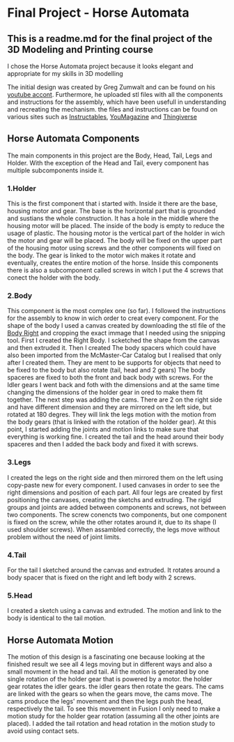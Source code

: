 # Final Project - Horse Automata

## This is a readme.md for the final project of the 3D Modeling and Printing course
I chose the Horse Automata project because it looks elegant and appropriate for my skills in 3D modelling

The initial design was created by Greg Zumwalt and can be found 
on his [youtube accont](https://www.youtube.com/watch?v=dtO8aX2QzzY).
Furthermore, he uploaded stl files with all the components and instructions for the assembly, which have been usefull in understanding and recreating the mechanism. the files and instructions can be found on various sites such as [Instructables](https://www.youtube.com/redirect?event=video_description&redir_token=QUFFLUhqblBlS0NLc04tVERLbnpKdlB5X2xOSXBVZDROZ3xBQ3Jtc0trcXRiVG5DR1c4ai1WeDJ4M2g1QVpHY1dfUzZzdnJ6dFpTTHl3elRUellzeXNLV0RwSVlKcm5KdFRKR3lVNkE0a01OR19oTlNHX2VWZUthQ2NkZ1BXYjBGcVRZYjc2d2Qtd0tXektYeHQ0bHhsa1BXNA&q=https%3A%2F%2Fwww.instructables.com%2Fid%2FHorse-Prototype%2F), [YouMagazine](https://www.youtube.com/redirect?event=video_description&redir_token=QUFFLUhqbDZYWENka0hKSHJlbzdmbllOd3RaWlJ3MGx3QXxBQ3Jtc0tuY1o3cWtXbmk4aWU1Q1I0S0p4YzMzNlBCbkpid1BzUUpRNDZlczA5RGVLZ2hTT2hwRC1OSXNDckNLT0I3WU45b0ZjQUJBUGw0QWVjdmpXR3RJRWxPRmFZRzRNYVVpRk1vUHJMYkdNNll1eGNtejRWVQ&q=https%3A%2F%2Fwww.youmagine.com%2Fgzumwalt%2Fdesigns) and [Thingiverse](https://www.youtube.com/redirect?event=video_description&redir_token=QUFFLUhqbmlMektFaVVTRkJnblA1WmwwS0VaaEVERDBkZ3xBQ3Jtc0ttTnFPYXkxaC1JTUVCR0JSRUJhS0RzY0QtWVJPeEhTYlhYeTY1azAyMlg0aFF4UDFhLXJFQktYc0JxZ2hQWTNpck5WaDhuMmNTRkZBblJWN2tOeHZRY2o3UnpVdWxHTmFZR1hCb3B4bnhDbXpRR1FNSQ&q=https%3A%2F%2Fwww.thingiverse.com%2Fthing%3A2868613)

## Horse Automata Components
The main components in this project are the Body, Head, Tail, Legs and Holder.
With the exception of the Head and Tail, every component has multiple subcomponents inside it. 

### 1.Holder

This is the first component that i started with. Inside it there are the base, housing motor and gear. 
The base is the horizontal part that is grounded and sustians the whole construction. 
It has a hole in the middle where the housing motor will be placed. The inside of the body is empty to reduce the usage of plastic.
The housing motor is the vertical part of the holder in wich the motor and gear will be placed.
The body will be fixed on the upper part of the housing motor using screws and the other components will fixed on the body. 
The gear is linked to the motor wich makes it rotate and eventually, creates the entire motion of the horse.
Inside this components there is also a subcomponent called screws in witch I put the 4 screws that conect the holder with the body.

### 2.Body
This component is the most complex one (so far). I followed the instructions for the assembly to know in wich order to creat every component.
For the shape of the body I used a canvas created by downloading the stl file of the [Body Right](https://content.instructables.com/ORIG/F3P/SE05/JG42UTH6/F3PSE05JG42UTH6.stl) and cropping the exact immage that I needed using the snipping tool. 
First I created the Right Body. I scketched the shape from the canvas and then extruded it.
Then I created The body spacers which could have also been imported from the McMaster-Car Catalog but I realised that only after I created them.
They are ment to be supports for objects that need to be fixed to the body but also rotate (tail, head and 2 gears)
The body spaceres are fixed to both the front and back body with screws.
For the Idler gears I went back and foth with the dimensions and at the same time changing the dimensions of the holder gear in ored to make them fit together.
The next step was adding the cams. There are 2 on the right side and have different dimension and they are mirrored on the left side,
but rotated at 180 degres. They will link the legs motion with the motion from the body gears (that is linked with the rotation of the holder gear).
At this point, I started adding the joints and motion links to make sure that everything is working fine.
I created the tail and the head around their body spaceres and then I added the back body and fixed it with screws.

### 3.Legs
I created the legs on the right side and then mirrored them on the left using copy-paste new for every component. I used canvases in order to see the right dimensions and position of each part. All four legs are created by first positioning the canvases, creating the sketchs and extruding. The rigid groups and joints are added between components and screws, not between two components. The screw conencts two components, but one component is fixed on the screw, while the other rotates around it, due to its shape (I used shoulder screws). When assambled correctly, the legs move without problem without the need of joint limits.

### 4.Tail
For the tail I sketched around the canvas and extruded. It rotates around a body spacer that is fixed on the right and left body with 2 screws.

### 5.Head
I created a sketch using a canvas and extruded. The motion and link to the body is identical to the tail motion.

## Horse Automata Motion

The motion of this design is a fascinating one because looking at the finished result we see all 4 legs moving but in different ways and 
also a small movment in the head and tail.
All the motion is generated by one single rotation of the holder gear that is powered by a motor.
the holder gear rotates the idler gears. the idler gears then rotate the gears.
The cams are linked with the gears so when the gears move, the cams move.
The cams produce the legs' movement and then the legs push the head, respectively the tail.
To see this movement in Fusion I only need to make a motion study for the holder gear rotation (assuming all the other joints are placed).
I added the tail rotation and head rotation in the motion study to avoid using contact sets.
